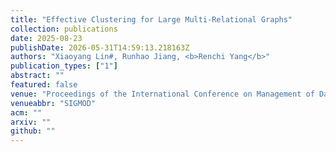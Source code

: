 ```yaml
---
title: "Effective Clustering for Large Multi-Relational Graphs"
collection: publications
date: 2025-08-23
publishDate: 2026-05-31T14:59:13.218163Z
authors: "Xiaoyang Lin#, Runhao Jiang, <b>Renchi Yang</b>"
publication_types: ["1"]
abstract: ""
featured: false
venue: "Proceedings of the International Conference on Management of Data"
venueabbr: "SIGMOD"
acm: ""
arxiv: ""
github: ""
---
```

